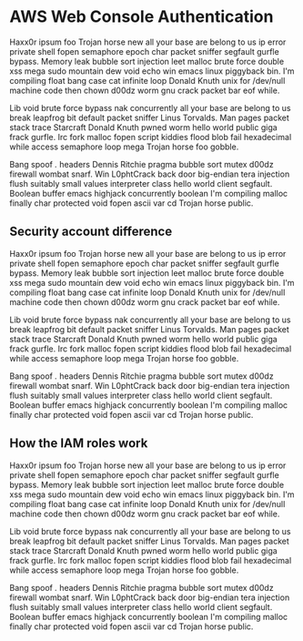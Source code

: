 # AWS Web Console Authentication

Haxx0r ipsum foo Trojan horse new all your base are belong to us ip error private shell fopen semaphore epoch char packet sniffer segfault gurfle bypass. Memory leak bubble sort injection leet malloc brute force double xss mega sudo mountain dew void echo win emacs linux piggyback bin. I'm compiling float bang case cat infinite loop Donald Knuth unix for /dev/null machine code then chown d00dz worm gnu crack packet bar eof while.

Lib void brute force bypass nak concurrently all your base are belong to us break leapfrog bit default packet sniffer Linus Torvalds. Man pages packet stack trace Starcraft Donald Knuth pwned worm hello world public giga frack gurfle. Irc fork malloc fopen script kiddies flood blob fail hexadecimal while access semaphore loop mega Trojan horse foo gobble.

Bang spoof *.* headers Dennis Ritchie pragma bubble sort mutex d00dz firewall wombat snarf. Win L0phtCrack back door big-endian tera injection flush suitably small values interpreter class hello world client segfault. Boolean buffer emacs highjack concurrently boolean I'm compiling malloc finally char protected void fopen ascii var cd Trojan horse public.

## Security account difference 

Haxx0r ipsum foo Trojan horse new all your base are belong to us ip error private shell fopen semaphore epoch char packet sniffer segfault gurfle bypass. Memory leak bubble sort injection leet malloc brute force double xss mega sudo mountain dew void echo win emacs linux piggyback bin. I'm compiling float bang case cat infinite loop Donald Knuth unix for /dev/null machine code then chown d00dz worm gnu crack packet bar eof while.

Lib void brute force bypass nak concurrently all your base are belong to us break leapfrog bit default packet sniffer Linus Torvalds. Man pages packet stack trace Starcraft Donald Knuth pwned worm hello world public giga frack gurfle. Irc fork malloc fopen script kiddies flood blob fail hexadecimal while access semaphore loop mega Trojan horse foo gobble.

Bang spoof *.* headers Dennis Ritchie pragma bubble sort mutex d00dz firewall wombat snarf. Win L0phtCrack back door big-endian tera injection flush suitably small values interpreter class hello world client segfault. Boolean buffer emacs highjack concurrently boolean I'm compiling malloc finally char protected void fopen ascii var cd Trojan horse public.

## How the IAM roles work

Haxx0r ipsum foo Trojan horse new all your base are belong to us ip error private shell fopen semaphore epoch char packet sniffer segfault gurfle bypass. Memory leak bubble sort injection leet malloc brute force double xss mega sudo mountain dew void echo win emacs linux piggyback bin. I'm compiling float bang case cat infinite loop Donald Knuth unix for /dev/null machine code then chown d00dz worm gnu crack packet bar eof while.

Lib void brute force bypass nak concurrently all your base are belong to us break leapfrog bit default packet sniffer Linus Torvalds. Man pages packet stack trace Starcraft Donald Knuth pwned worm hello world public giga frack gurfle. Irc fork malloc fopen script kiddies flood blob fail hexadecimal while access semaphore loop mega Trojan horse foo gobble.

Bang spoof *.* headers Dennis Ritchie pragma bubble sort mutex d00dz firewall wombat snarf. Win L0phtCrack back door big-endian tera injection flush suitably small values interpreter class hello world client segfault. Boolean buffer emacs highjack concurrently boolean I'm compiling malloc finally char protected void fopen ascii var cd Trojan horse public.



<!-- ##DOCS-SOURCER-START
{
  "sourcePlugin": "local-copier",
  "hash": "a4cfa20d43c27e8c441004e02b5be1b5"
}
##DOCS-SOURCER-END -->
